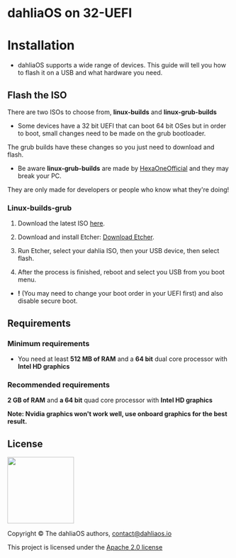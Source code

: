 # dahliaOS on 32-UEFI

# Installation 

- dahliaOS supports a wide range of devices. This guide will tell you how to flash it on a USB and what hardware you need.

## Flash the ISO

There are two ISOs to choose from, **linux-builds** and **linux-grub-builds**

- Some devices have a 32 bit UEFI that can boot 64 bit OSes but in order to boot, small changes need to be made on the grub bootloader.

The grub builds have these changes so you just need to download and flash.

- Be aware **linux-grub-builds** are made by [HexaOneOfficial](https://github.com/HexaOneOfficial) and they may break your PC.

They are only made for developers or people who know what they're doing!

### Linux-builds-grub

1. Download the latest ISO [here](https://github.com/HexaOneOfficial/dahliaos/releases/download/201215/DahliaOS201215.iso).

2. Download and install Etcher: [Download Etcher](https://www.balena.io/etcher/).

3. Run Etcher, select your dahlia ISO, then your USB device, then select flash.

4. After the process is finished, reboot and select you USB from you boot menu. 

- **!** (You may need to change your boot order in your UEFI first) and also disable secure boot.

## Requirements

### Minimum requirements

- You need at least **512 MB of RAM** and a **64 bit** dual core processor with **Intel HD graphics**

### Recommended requirements

**2 GB of RAM** and **a 64 bit** quad core processor with **Intel HD graphics**

**Note: Nvidia graphics won't work well, use onboard graphics for the best result.**

## License

<div align=left>
<img width="150" src="../img/footer/logo.png"/>
</div>

Copyright © The dahliaOS authors, contact@dahliaos.io

This project is licensed under the [Apache 2.0 license](../LICENSE)
